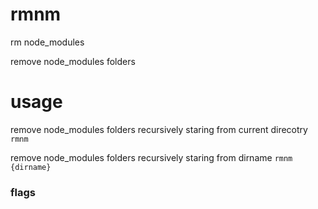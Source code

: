 # rmnm

rm node_modules

remove node_modules folders

# usage

remove node_modules folders recursively staring from current direcotry
`rmnm`

remove node_modules folders recursively staring from dirname
`rmnm {dirname}`

### flags
